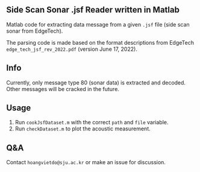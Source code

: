 ## Side Scan Sonar .jsf Reader written in Matlab

Matlab code for extracting data message from a given ```.jsf``` file (side scan sonar from EdgeTech).

The parsing code is made based on the format descriptions from EdgeTech ```edge_tech_jsf_rev_2022.pdf``` (version June 17, 2022).

## Info
Currently, only message type 80 (sonar data) is extracted and decoded. Other messages will be cracked in the future.

## Usage
1. Run ```cookJsfDataset.m``` with the correct ```path``` and ```file``` variable.
2. Run ```checkDataset.m``` to plot the acoustic measurement.

## Q&A
Contact ```hoangvietdo@sju.ac.kr``` or make an issue for discussion.
